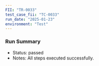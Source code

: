 ```yaml
---
FII: "TR-0033"
test_case_fii: "TC-0033"
run_date: "2025-01-23"
environment: "Test"
---
```


### Run Summary
- Status: passed
- Notes: All steps executed successfully.